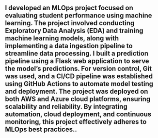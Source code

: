 ## I developed an MLOps project focused on evaluating student performance using machine learning. The project involved conducting Exploratory Data Analysis (EDA) and training machine learning models, along with implementing a data ingestion pipeline to streamline data processing. I built a prediction pipeline using a Flask web application to serve the model’s predictions. For version control, Git was used, and a CI/CD pipeline was established using GitHub Actions to automate model testing and deployment. The project was deployed on both AWS and Azure cloud platforms, ensuring scalability and reliability. By integrating automation, cloud deployment, and continuous monitoring, this project effectively adheres to MLOps best practices..
